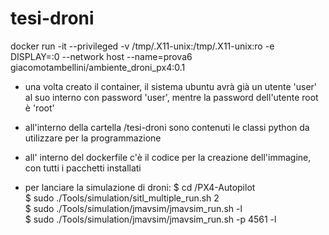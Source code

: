# tesi-droni
docker run -it --privileged -v /tmp/.X11-unix:/tmp/.X11-unix:ro -e DISPLAY=:0 --network host --name=prova6 giacomotambellini/ambiente_droni_px4:0.1

- una volta creato il container, il sistema ubuntu avrà già un utente 'user' al suo interno con password 'user', mentre la password dell'utente root è 'root'

- all'interno della cartella /tesi-droni sono contenuti le classi python da utilizzare per la programmazione

- all' interno del dockerfile c'è il codice per la creazione dell'immagine, con tutti i pacchetti installati

- per lanciare la simulazione di droni:
  $ cd /PX4-Autopilot  
  $ sudo ./Tools/simulation/sitl_multiple_run.sh 2  
  $ sudo ./Tools/simulation/jmavsim/jmavsim_run.sh -l  
  $ sudo ./Tools/simulation/jmavsim/jmavsim_run.sh -p 4561 -l  

